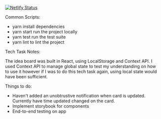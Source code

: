 [![Netlify Status](https://api.netlify.com/api/v1/badges/65b91bed-3034-4e23-92d8-202c9c67869c/deploy-status)](https://app.netlify.com/sites/musing-hawking-d50cd7/deploys)

Common Scripts:

-  yarn install dependencies
-  yarn start run the project locally
-  yarn test run the test suite
-  yarn lint to lint the project

Tech Task Notes:

The idea board was built in React, using LocalStorage and Context API. I used Context API to manage global state to test my understanding on how to use it however if I was to do this tech task again, using local state would have been sufficient. 

Things to do:
- Haven't added an unobtrustive notification when card is updated. Currently have time updated changed on the card.
- Implement storybook for components
- End-to-end testing on app 